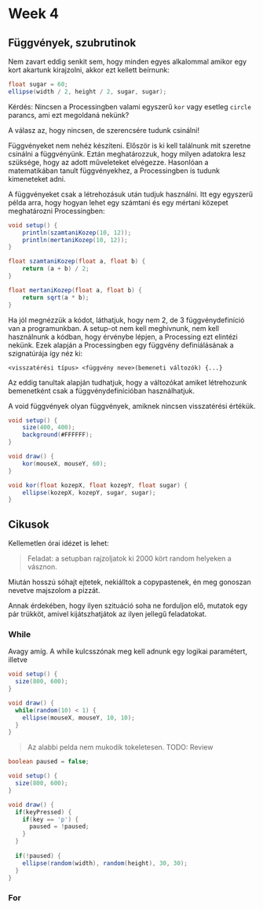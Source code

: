 
# Week 4

## Függvények, szubrutinok

Nem zavart eddig senkit sem, hogy minden egyes alkalommal amikor egy kort akartunk kirajzolni, akkor ezt kellett beírnunk:

```Java
float sugar = 60;
ellipse(width / 2, height / 2, sugar, sugar);
```

Kérdés: Nincsen a Processingben valami egyszerű  `kor` vagy esetleg `circle` parancs, ami ezt megoldaná nekünk?

A válasz az, hogy nincsen, de szerencsére tudunk csinálni!

Függvényeket nem nehéz készíteni. Először is ki kell találnunk mit szeretne csinálni a függvényünk. Eztán meghatározzuk, hogy milyen adatokra lesz szüksége, hogy az adott műveleteket elvégezze. Hasonlóan a matematikában tanult függvényekhez, a Processingben is tudunk kimeneteket adni.

A függvényeket csak a létrehozásuk után tudjuk használni. Itt egy egyszerű példa arra, hogy hogyan lehet egy számtani és egy mértani közepet meghatározni Processingben:

```Java
void setup() {
    println(szamtaniKozep(10, 12));
    println(mertaniKozep(10, 12));
}

float szamtaniKozep(float a, float b) {
    return (a + b) / 2;
}

float mertaniKozep(float a, float b) {
    return sqrt(a * b);
}
```

Ha jól megnézzük a kódot, láthatjuk, hogy nem 2, de 3 függvénydefiníció van a programunkban. A setup-ot nem kell meghívnunk, nem kell használnunk a kódban, hogy érvénybe lépjen, a Processing ezt elintézi nekünk. Ezek alapján a Processingben egy függvény definiálásának a szignatúrája így néz ki:

`<visszatérési típus> <függvény neve>(bemeneti változók) {...}`

Az eddig tanultak alapján tudhatjuk, hogy a változókat amiket létrehozunk bemenetként csak a függvénydefinícióban használhatjuk.

A void függvények olyan függvények, amiknek nincsen visszatérési értékük.

```Java
void setup() {
    size(400, 400);
    background(#FFFFFF);
}

void draw() {
    kor(mouseX, mouseY, 60);
}

void kor(float kozepX, float kozepY, float sugar) {
    ellipse(kozepX, kozepY, sugar, sugar);
}
```

## Cikusok

Kellemetlen órai idézet is lehet:

> Feladat: a setupban rajzoljatok ki 2000 kört random helyeken a vásznon.

Miután hosszú sóhajt ejtetek, nekiálltok a copypastenek, én meg gonoszan nevetve majszolom a pizzát.

Annak érdekében, hogy ilyen szituáció soha ne forduljon elő, mutatok egy pár trükköt, amivel kijátszhatjátok az ilyen jellegű feladatokat.

### While

Avagy amíg. A while kulcsszónak meg kell adnunk egy logikai paramétert, illetve 

```Java
void setup() {
  size(800, 600);
}

void draw() {
  while(random(10) < 1) {
    ellipse(mouseX, mouseY, 10, 10);
  }
}
```

> Az alabbi pelda nem mukodik tokeletesen. TODO: Review

```Java
boolean paused = false;

void setup() {
  size(800, 600);
}

void draw() {
  if(keyPressed) {
    if(key == 'p') {
      paused = !paused;
    }
  }
  
  if(!paused) {
    ellipse(random(width), random(height), 30, 30);
  }
}
```

### For


